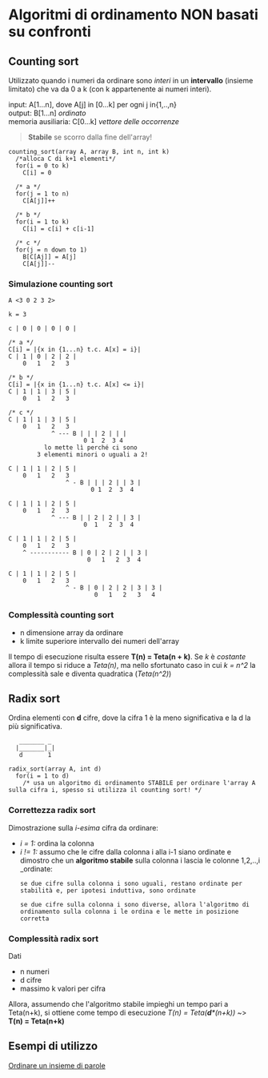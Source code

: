 # Algoritmi di ordinamento NON basati su confronti

## Counting sort

Utilizzato quando i numeri da ordinare sono _interi_ in un **intervallo** (insieme limitato) che va da 0 a k (con k appartenente ai numeri interi).

input: A[1...n], dove A[j] in [0...k] per ogni j in{1,..,n}<br>
output: B[1...n] _ordinato_<br>
memoria ausiliaria: C[0...k] _vettore delle occorrenze_

> **Stabile** se scorro dalla fine dell'array!

```pseudocode
counting_sort(array A, array B, int n, int k)
  /*alloca C di k+1 elementi*/
  for(i = 0 to k) 
    C[i] = 0

  /* a */
  for(j = 1 to n)
    C[A[j]]++

  /* b */
  for(i = 1 to k)
    C[i] = c[i] + c[i-1]
  
  /* c */
  for(j = n down to 1)
    B[C[Aj]] = A[j]
    C[A[j]]--
```

### Simulazione counting sort

```
A <3 0 2 3 2>

k = 3

c | 0 | 0 | 0 | 0 | 
```

```
/* a */
C[i] = |{x in {1...n} t.c. A[x] = i}|
C | 1 | 0 | 2 | 2 |
    0   1   2   3
```

```
/* b */
C[i] = |{x in {1...n} t.c. A[x] <= i}|
C | 1 | 1 | 3 | 5 |
    0   1   2   3
```

```
/* c */
C | 1 | 1 | 3 | 5 |
    0   1   2   3
            ^ --- B | | | 2 | | |
                     0 1  2  3 4
          lo mette lì perché ci sono
        3 elementi minori o uguali a 2!

C | 1 | 1 | 2 | 5 |
    0   1   2   3
                ^ - B | | | 2 | | 3 |
                       0 1  2  3  4

C | 1 | 1 | 2 | 5 |
    0   1   2   3
            ^ --- B | | 2 | 2 | | 3 |
                     0  1   2  3  4

C | 1 | 1 | 2 | 5 |
    0   1   2   3
    ^ ----------- B | 0 | 2 | 2 | | 3 |
                      0   1   2  3  4

C | 1 | 1 | 2 | 5 |
    0   1   2   3
                ^ - B | 0 | 2 | 2 | 3 | 3 |
                        0   1   2   3   4
```

### Complessità counting sort

- n dimensione array da ordinare
- k limite superiore intervallo dei numeri dell'array

Il tempo di esecuzione risulta essere **T(n) = Teta(n + k)**. Se _k_ è _costante_ allora il tempo si riduce a _Teta(n)_, ma nello sfortunato caso in cui _k = n^2_ la complessità sale e diventa quadratica (_Teta(n^2)_)

## Radix sort

Ordina elementi con **d** cifre, dove la cifra 1 è la meno significativa e la d la più significativa.

```
   _______ _
  |_______|_|
   d       1
```

```pseudocode
radix_sort(array A, int d)
  for(i = 1 to d)
    /* usa un algoritmo di ordinamento STABILE per ordinare l'array A sulla cifra i, spesso si utilizza il counting sort! */
```

### Correttezza radix sort

Dimostrazione sulla _i-esima_ cifra da ordinare:

- _i = 1:_ ordina la colonna
- _i != 1:_ assumo che le cifre dalla colonna i alla i-1 siano ordinate e dimostro che un **algoritmo stabile** sulla colonna i lascia le colonne 1,2,..,i _ordinate:
  ```
  se due cifre sulla colonna i sono uguali, restano ordinate per stabilità e, per ipotesi induttiva, sono ordinate

  se due cifre sulla colonna i sono diverse, allora l'algoritmo di ordinamento sulla colonna i le ordina e le mette in posizione corretta
  ```

### Complessità radix sort

Dati

- n numeri
- d cifre
- massimo k valori per cifra

Allora, assumendo che l'algoritmo stabile impieghi un tempo pari a Teta(n+k), si ottiene come tempo di esecuzione _T(n) = Teta(**d***(n+k))_ ~> **T(n) = Teta(n+k)**

## Esempi di utilizzo

[Ordinare un insieme di parole](../random_exercises/05-ordina_insieme_parole/readme.md)